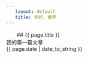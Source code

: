 ```yaml
---
　　layout: default
　　title: 你好，世界
---
```

　　## {{ page.title }}
　　  
我的第一篇文章
　　  
{{ page.date | date_to_string }}